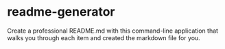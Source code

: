 # readme-generator
Create a professional README.md with this command-line application that walks you through each item and created the markdown file for you. 
